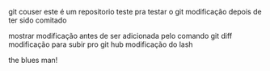 git couser
este é um repositorio teste pra testar o git
modificação depois de ter sido comitado

mostrar modificação antes de ser adicionada pelo comando git diff
modificação para subir pro git hub
modificação do lash

the blues man!
